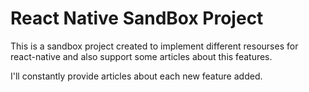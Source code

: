 # React Native SandBox Project

This is a sandbox project created to implement different resourses for react-native and also support some articles about this features.

I'll constantly provide articles about each new feature added.
